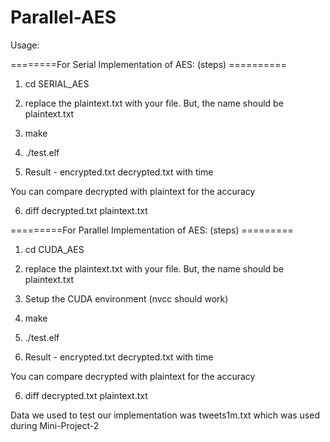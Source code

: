 # Parallel-AES

Usage:

========For Serial Implementation of AES: (steps) ==========

1. cd SERIAL_AES

2. replace the plaintext.txt with your file. But, the name should be plaintext.txt

3. make

4. ./test.elf

5. Result - encrypted.txt decrypted.txt with time

You can compare decrypted with plaintext for the accuracy

6. diff decrypted.txt plaintext.txt

=========For Parallel Implementation of AES: (steps) =========

1. cd CUDA_AES

2. replace the plaintext.txt with your file. But, the name should be plaintext.txt

3. Setup the CUDA environment (nvcc should work)

4. make

5. ./test.elf

5. Result - encrypted.txt decrypted.txt with time

You can compare decrypted with plaintext for the accuracy

6. diff decrypted.txt plaintext.txt


Data we used to test our implementation was tweets1m.txt which was used during Mini-Project-2
